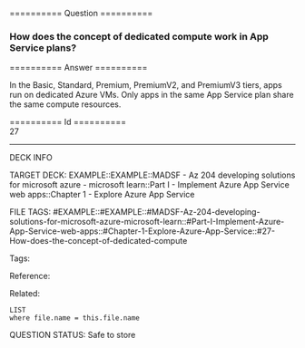 ========== Question ==========  

### How does the concept of dedicated compute work in App Service plans?  

========== Answer ==========  

In the Basic, Standard, Premium, PremiumV2, and PremiumV3 tiers, apps run on
dedicated Azure VMs. Only apps in the same App Service plan share the same
compute resources.

========== Id ==========  
27

---

DECK INFO

TARGET DECK: EXAMPLE::EXAMPLE::MADSF - Az 204 developing solutions for microsoft azure - microsoft learn::Part I - Implement Azure App Service web apps::Chapter 1 - Explore Azure App Service

FILE TAGS: #EXAMPLE::#EXAMPLE::#MADSF-Az-204-developing-solutions-for-microsoft-azure-microsoft-learn::#Part-I-Implement-Azure-App-Service-web-apps::#Chapter-1-Explore-Azure-App-Service::#27-How-does-the-concept-of-dedicated-compute

Tags:

Reference:

Related:

```dataview
LIST
where file.name = this.file.name
```
QUESTION STATUS: Safe to store
